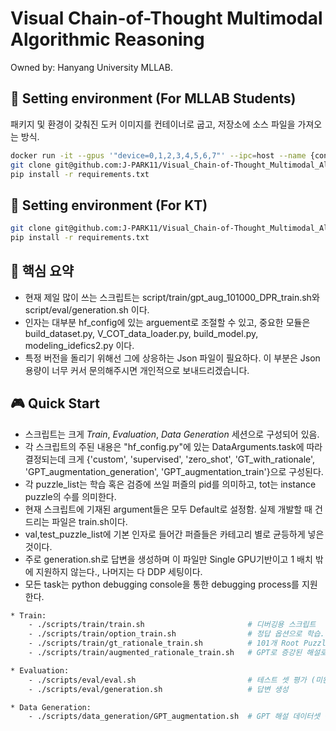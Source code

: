 # Visual Chain-of-Thought Multimodal Algorithmic Reasoning
Owned by: Hanyang University MLLAB.

## 🌺 Setting environment (For MLLAB Students)
패키지 및 환경이 갖춰진 도커 이미지를 컨테이너로 굽고, 저장소에 소스 파일을 가져오는 방식.
```bash
docker run -it --gpus '"device=0,1,2,3,4,5,6,7"' --ipc=host --name {container_name} -v /media/data2/SMART101/:/data -v {your_home_directory_path}:/SMART101 42a0e9b621e2
git clone git@github.com:J-PARK11/Visual_Chain-of-Thought_Multimodal_Algorithmic_Reasoning.git
pip install -r requirements.txt
```

## 🌄 Setting environment (For KT)

```bash
git clone git@github.com:J-PARK11/Visual_Chain-of-Thought_Multimodal_Algorithmic_Reasoning.git
pip install -r requirements.txt
```

## 📔 핵심 요약
- 현재 제일 많이 쓰는 스크립트는 script/train/gpt_aug_101000_DPR_train.sh와 script/eval/generation.sh 이다.
- 인자는 대부분 hf_config에 있는 arguement로 조절할 수 있고, 중요한 모듈은 build_dataset.py, V_COT_data_loader.py, build_model.py, modeling_idefics2.py 이다.
- 특정 버전을 돌리기 위해선 그에 상응하는 Json 파일이 필요하다. 이 부분은 Json 용량이 너무 커서 문의해주시면 개인적으로 보내드리겠습니다.

## 🎮 Quick Start
- 스크립트는 크게 *Train*, *Evaluation*, *Data Generation* 세션으로 구성되어 있음.
- 각 스크립트의 주된 내용은 "hf_config.py"에 있는 DataArguments.task에 따라 결정되는데 크게 {'custom', 'supervised', 'zero_shot', 'GT_with_rationale', 'GPT_augmentation_generation', 'GPT_augmentation_train'}으로 구성된다.
- 각 puzzle_list는 학습 혹은 검증에 쓰일 퍼즐의 pid를 의미하고, tot는 instance puzzle의 수를 의미한다.
- 현재 스크립트에 기재된 argument들은 모두 Default로 설정함. 실제 개발할 때 건드리는 파일은 train.sh이다.
- val,test_puzzle_list에 기본 인자로 들어간 퍼즐들은 카테고리 별로 균등하게 넣은 것이다.    
- 주로 generation.sh로 답변을 생성하며 이 파일만 Single GPU기반이고 1 배치 밖에 지원하지 않는다., 나머지는 다 DDP 세팅이다.    
- 모든 task는 python debugging console을 통한 debugging process를 지원한다.

```bash
* Train:
    - ./scripts/train/train.sh                       # 디버깅용 스크립트
    - ./scripts/train/option_train.sh                # 정답 옵션으로 학습.
    - ./scripts/train/gt_rationale_train.sh          # 101개 Root Puzzle 해설로 학습.
    - ./scripts/train/augmented_rationale_train.sh   # GPT로 증강된 해설로 학습.

* Evaluation:
    - ./scripts/eval/eval.sh                         # 테스트 셋 평가 (미완성)
    - ./scripts/eval/generation.sh                   # 답변 생성

* Data Generation:
    - ./scripts/data_generation/GPT_augmentation.sh  # GPT 해설 데이터셋 증강
```
